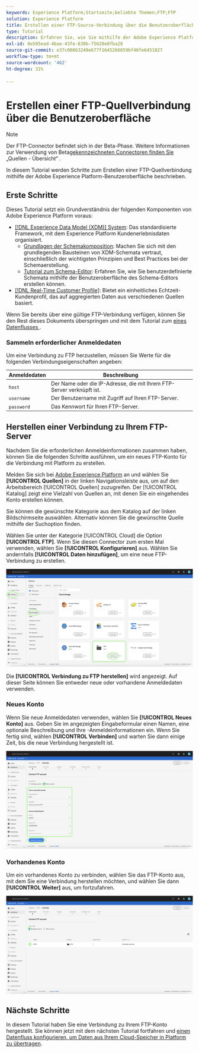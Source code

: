 ```yaml
---
keywords: Experience Platform;Startseite;beliebte Themen;FTP;FTP
solution: Experience Platform
title: Erstellen einer FTP-Source-Verbindung über die Benutzeroberfläche
type: Tutorial
description: Erfahren Sie, wie Sie mithilfe der Adobe Experience Platform-Benutzeroberfläche eine FTP-Quellverbindung erstellen.
exl-id: 8e505ead-4bae-43fe-830b-75620e8fba28
source-git-commit: e37c00863249e677f1645266859bf40fe6451827
workflow-type: tm+mt
source-wordcount: '462'
ht-degree: 31%

---
```


# Erstellen einer FTP-Quellverbindung über die Benutzeroberfläche

>[!NOTE]
>
>Der FTP-Connector befindet sich in der Beta-Phase. Weitere Informationen zur Verwendung von Beta[gekennzeichneten Connectoren finden Sie ](../../../../home.md#terms-and-conditions) „Quellen - Übersicht“ .

In diesem Tutorial werden Schritte zum Erstellen einer FTP-Quellverbindung mithilfe der Adobe Experience Platform-Benutzeroberfläche beschrieben.

## Erste Schritte

Dieses Tutorial setzt ein Grundverständnis der folgenden Komponenten von Adobe Experience Platform voraus:

* [[!DNL Experience Data Model (XDM)] System](../../../../../xdm/home.md): Das standardisierte Framework, mit dem Experience Platform Kundenerlebnisdaten organisiert.
   * [Grundlagen der Schemakomposition](../../../../../xdm/schema/composition.md): Machen Sie sich mit den grundlegenden Bausteinen von XDM-Schemata vertraut, einschließlich der wichtigsten Prinzipien und Best Practices bei der Schemaerstellung.
   * [Tutorial zum Schema-Editor](../../../../../xdm/tutorials/create-schema-ui.md): Erfahren Sie, wie Sie benutzerdefinierte Schemata mithilfe der Benutzeroberfläche des Schema-Editors erstellen können.
* [[!DNL Real-Time Customer Profile]](../../../../../profile/home.md): Bietet ein einheitliches Echtzeit-Kundenprofil, das auf aggregierten Daten aus verschiedenen Quellen basiert.

Wenn Sie bereits über eine gültige FTP-Verbindung verfügen, können Sie den Rest dieses Dokuments überspringen und mit dem Tutorial zum [ eines Datenflusses ](../../dataflow/batch/cloud-storage.md).

### Sammeln erforderlicher Anmeldedaten

Um eine Verbindung zu FTP herzustellen, müssen Sie Werte für die folgenden Verbindungseigenschaften angeben:

| Anmeldedaten | Beschreibung |
| ---------- | ----------- |
| `host` | Der Name oder die IP-Adresse, die mit Ihrem FTP-Server verknüpft ist. |
| `username` | Der Benutzername mit Zugriff auf Ihren FTP-Server. |
| `password` | Das Kennwort für Ihren FTP-Server. |

## Herstellen einer Verbindung zu Ihrem FTP-Server

Nachdem Sie die erforderlichen Anmeldeinformationen zusammen haben, können Sie die folgenden Schritte ausführen, um ein neues FTP-Konto für die Verbindung mit Platform zu erstellen.

Melden Sie sich bei [Adobe Experience Platform](https://platform.adobe.com) an und wählen Sie **[!UICONTROL Quellen]** in der linken Navigationsleiste aus, um auf den Arbeitsbereich [!UICONTROL Quellen] zuzugreifen. Der [!UICONTROL Katalog] zeigt eine Vielzahl von Quellen an, mit denen Sie ein eingehendes Konto erstellen können.

Sie können die gewünschte Kategorie aus dem Katalog auf der linken Bildschirmseite auswählen. Alternativ können Sie die gewünschte Quelle mithilfe der Suchoption finden.

Wählen Sie unter der Kategorie [!UICONTROL Cloud] die Option **[!UICONTROL FTP]**. Wenn Sie diesen Connector zum ersten Mal verwenden, wählen Sie **[!UICONTROL Konfigurieren]** aus. Wählen Sie andernfalls **[!UICONTROL Daten hinzufügen]**, um eine neue FTP-Verbindung zu erstellen.

![Katalog](../../../../images/tutorials/create/ftp/catalog.png)

Die **[!UICONTROL Verbindung zu FTP herstellen]** wird angezeigt. Auf dieser Seite können Sie entweder neue oder vorhandene Anmeldedaten verwenden.

### Neues Konto

Wenn Sie neue Anmeldedaten verwenden, wählen Sie **[!UICONTROL Neues Konto]** aus. Geben Sie im angezeigten Eingabeformular einen Namen, eine optionale Beschreibung und Ihre -Anmeldeinformationen ein. Wenn Sie fertig sind, wählen **[!UICONTROL Verbinden]** und warten Sie dann einige Zeit, bis die neue Verbindung hergestellt ist.

![neu](../../../../images/tutorials/create/ftp/new.png)

### Vorhandenes Konto

Um ein vorhandenes Konto zu verbinden, wählen Sie das FTP-Konto aus, mit dem Sie eine Verbindung herstellen möchten, und wählen Sie dann **[!UICONTROL Weiter]** aus, um fortzufahren.

![vorhanden](../../../../images/tutorials/create/ftp/existing.png)

## Nächste Schritte

In diesem Tutorial haben Sie eine Verbindung zu Ihrem FTP-Konto hergestellt. Sie können jetzt mit dem nächsten Tutorial fortfahren und [einen Datenfluss konfigurieren, um Daten aus Ihrem Cloud-Speicher in Platform zu übertragen](../../dataflow/batch/cloud-storage.md).

